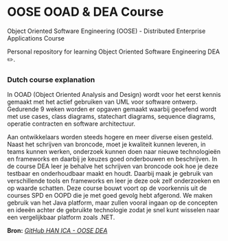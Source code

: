 # OOSE OOAD & DEA Course
Object Oriented Software Engineering (OOSE) - Distributed Enterprise Applications Course

Personal repository for learning Object Oriented Software Engineering DEA ✏️.

### Dutch course explanation
In OOAD (Object Oriented Analysis and Design) wordt voor het eerst kennis gemaakt met het actief gebruiken van UML voor software ontwerp. Gedurende 9 weken worden er opgaven gemaakt waarbij geoefend wordt met use cases, class diagrams, statechart diagrams, sequence diagrams, operatie contracten en software architectuur.

Aan ontwikkelaars worden steeds hogere en meer diverse eisen gesteld. Naast het schrijven van broncode, moet je kwaliteit kunnen leveren, in teams kunnen werken, onderzoek kunnen doen naar nieuwe technologieën en frameworks en daarbij je keuzes goed onderbouwen en beschrijven. In de course DEA leer je behalve het schrijven van broncode ook hoe je deze testbaar en onderhoudbaar maakt en houdt. Daarbij maak je gebruik van verschillende tools en frameworks en leer je deze ook zelf onderzoeken en op waarde schatten. 
Deze course bouwt voort op de voorkennis uit de courses SPD en OOPD die je met goed gevolg hebt afgerond. We maken gebruik van het Java platform, maar zullen vooral ingaan op de concepten en ideeën achter de gebruikte technologie zodat je snel kunt wisselen naar een vergelijkbaar platform zoals .NET.

**Bron:** *[GitHub HAN ICA - OOSE DEA](https://github.com/HANICA-DEA)*
